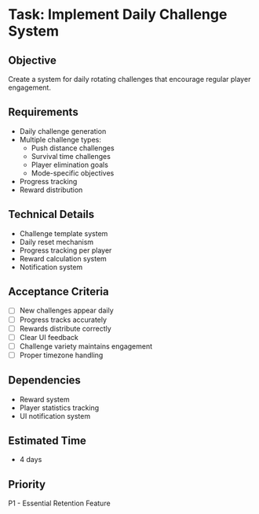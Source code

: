 # Task: Implement Daily Challenge System

## Objective
Create a system for daily rotating challenges that encourage regular player engagement.

## Requirements
- Daily challenge generation
- Multiple challenge types:
  * Push distance challenges
  * Survival time challenges
  * Player elimination goals
  * Mode-specific objectives
- Progress tracking
- Reward distribution

## Technical Details
- Challenge template system
- Daily reset mechanism
- Progress tracking per player
- Reward calculation system
- Notification system

## Acceptance Criteria
- [ ] New challenges appear daily
- [ ] Progress tracks accurately
- [ ] Rewards distribute correctly
- [ ] Clear UI feedback
- [ ] Challenge variety maintains engagement
- [ ] Proper timezone handling

## Dependencies
- Reward system
- Player statistics tracking
- UI notification system

## Estimated Time
- 4 days

## Priority
P1 - Essential Retention Feature